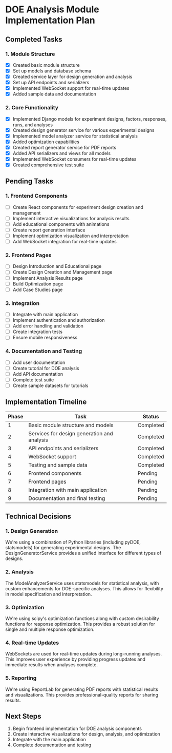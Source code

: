 # DOE Analysis Module Implementation Plan

## Completed Tasks

### 1. Module Structure
- [x] Created basic module structure
- [x] Set up models and database schema
- [x] Created service layer for design generation and analysis
- [x] Set up API endpoints and serializers
- [x] Implemented WebSocket support for real-time updates
- [x] Added sample data and documentation

### 2. Core Functionality
- [x] Implemented Django models for experiment designs, factors, responses, runs, and analyses
- [x] Created design generator service for various experimental designs
- [x] Implemented model analyzer service for statistical analysis
- [x] Added optimization capabilities
- [x] Created report generator service for PDF reports
- [x] Added API serializers and views for all models
- [x] Implemented WebSocket consumers for real-time updates
- [x] Created comprehensive test suite

## Pending Tasks

### 1. Frontend Components
- [ ] Create React components for experiment design creation and management
- [ ] Implement interactive visualizations for analysis results
- [ ] Add educational components with animations
- [ ] Create report generation interface
- [ ] Implement optimization visualization and interpretation
- [ ] Add WebSocket integration for real-time updates

### 2. Frontend Pages
- [ ] Design Introduction and Educational page
- [ ] Create Design Creation and Management page
- [ ] Implement Analysis Results page
- [ ] Build Optimization page
- [ ] Add Case Studies page

### 3. Integration
- [ ] Integrate with main application
- [ ] Implement authentication and authorization
- [ ] Add error handling and validation
- [ ] Create integration tests
- [ ] Ensure mobile responsiveness

### 4. Documentation and Testing
- [ ] Add user documentation
- [ ] Create tutorial for DOE analysis
- [ ] Add API documentation
- [ ] Complete test suite
- [ ] Create sample datasets for tutorials

## Implementation Timeline

| Phase | Task | Status |
|-------|------|--------|
| 1 | Basic module structure and models | Completed |
| 2 | Services for design generation and analysis | Completed |
| 3 | API endpoints and serializers | Completed |
| 4 | WebSocket support | Completed |
| 5 | Testing and sample data | Completed |
| 6 | Frontend components | Pending |
| 7 | Frontend pages | Pending |
| 8 | Integration with main application | Pending |
| 9 | Documentation and final testing | Pending |

## Technical Decisions

### 1. Design Generation
We're using a combination of Python libraries (including pyDOE, statsmodels) for generating experimental designs. The DesignGeneratorService provides a unified interface for different types of designs.

### 2. Analysis
The ModelAnalyzerService uses statsmodels for statistical analysis, with custom enhancements for DOE-specific analyses. This allows for flexibility in model specification and interpretation.

### 3. Optimization
We're using scipy's optimization functions along with custom desirability functions for response optimization. This provides a robust solution for single and multiple response optimization.

### 4. Real-time Updates
WebSockets are used for real-time updates during long-running analyses. This improves user experience by providing progress updates and immediate results when analyses complete.

### 5. Reporting
We're using ReportLab for generating PDF reports with statistical results and visualizations. This provides professional-quality reports for sharing results.

## Next Steps

1. Begin frontend implementation for DOE analysis components
2. Create interactive visualizations for design, analysis, and optimization
3. Integrate with the main application
4. Complete documentation and testing
